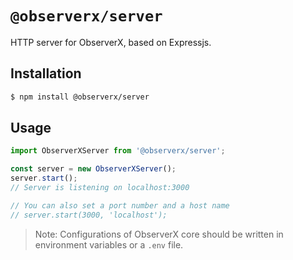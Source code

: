 # `@observerx/server`

HTTP server for ObserverX, based on Expressjs.

## Installation

```bash
$ npm install @observerx/server
```

## Usage

```js
import ObserverXServer from '@observerx/server';

const server = new ObserverXServer();
server.start();
// Server is listening on localhost:3000

// You can also set a port number and a host name
// server.start(3000, 'localhost');
```

> Note: Configurations of ObserverX core should be written in environment variables or a `.env` file.
